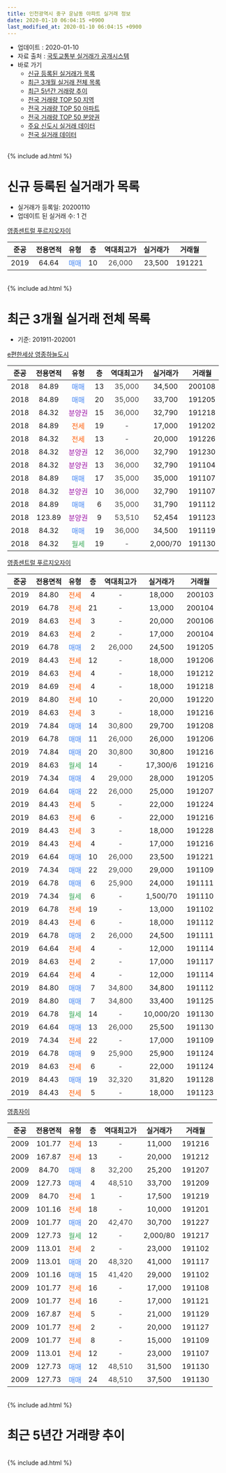 ```yaml
---
title: 인천광역시 중구 운남동 아파트 실거래 정보
date: 2020-01-10 06:04:15 +0900
last_modified_at: 2020-01-10 06:04:15 +0900
---
```


* 업데이트 : 2020-01-10
* 자료 출처 : [국토교통부 실거래가 공개시스템](http://rt.molit.go.kr)
* 바로 가기
    * [신규 등록된 실거래가 목록](#신규-등록된-실거래가-목록)
    * [최근 3개월 실거래 전체 목록](#최근-3개월-실거래-전체-목록)
    * [최근 5년간 거래량 추이](#최근-5년간-거래량-추이)
    * [전국 거래량 TOP 50 지역](https://inasie.github.io/apt-trade-info/최근-3개월-전국에서-가장-거래가-많이-발생한-지역)
    * [전국 거래량 TOP 50 아파트](https://inasie.github.io/apt-trade-info/최근-3개월-전국에서-가장-거래가-많이-발생한-아파트)
    * [전국 거래량 TOP 50 분양권](https://inasie.github.io/apt-trade-info/최근-3개월-전국에서-가장-거래가-많이-발생한-분양권)
    * [주요 신도시 실거래 데이터](https://inasie.github.io/apt-trade-info/주요-신도시)
    * [전국 실거래 데이터](https://inasie.github.io/apt-trade-info/전국)
<br>
{% include ad.html %}
<br>

# 신규 등록된 실거래가 목록
* 실거래가 등록일: 20200110
* 업데이트 된 실거래 수: 1 건


[영종센트럴 푸르지오자이](https://search.naver.com/search.naver?query=%EC%9D%B8%EC%B2%9C%EA%B4%91%EC%97%AD%EC%8B%9C+%EC%A4%91%EA%B5%AC+%EC%9A%B4%EB%82%A8%EB%8F%99+%EC%98%81%EC%A2%85%EC%84%BC%ED%8A%B8%EB%9F%B4+%ED%91%B8%EB%A5%B4%EC%A7%80%EC%98%A4%EC%9E%90%EC%9D%B4)

|준공|전용면적|유형|층|역대최고가|실거래가|거래월|
|:---:|:---:|:---:|:---:|:---:|:---:|:---:|
|2019|64.64|<span style="color:#4285f3">매매</span>|10|<span style="color:#444444">26,000</span>|23,500|191221|


<br>
{% include ad.html %}
<br>

# 최근 3개월 실거래 전체 목록
* 기준: 201911-202001


[e편한세상 영종하늘도시](https://search.naver.com/search.naver?query=%EC%9D%B8%EC%B2%9C%EA%B4%91%EC%97%AD%EC%8B%9C+%EC%A4%91%EA%B5%AC+%EC%9A%B4%EB%82%A8%EB%8F%99+e%ED%8E%B8%ED%95%9C%EC%84%B8%EC%83%81+%EC%98%81%EC%A2%85%ED%95%98%EB%8A%98%EB%8F%84%EC%8B%9C)

|준공|전용면적|유형|층|역대최고가|실거래가|거래월|
|:---:|:---:|:---:|:---:|:---:|:---:|:---:|
|2018|84.89|<span style="color:#4285f3">매매</span>|13|<span style="color:#444444">35,000</span>|34,500|200108|
|2018|84.89|<span style="color:#4285f3">매매</span>|20|<span style="color:#444444">35,000</span>|33,700|191205|
|2018|84.32|<span style="color:#9C11A5">분양권</span>|15|<span style="color:#444444">36,000</span>|32,790|191218|
|2018|84.89|<span style="color:#ff5a00">전세</span>|19|<span style="color:#444444">-</span>|17,000|191202|
|2018|84.32|<span style="color:#ff5a00">전세</span>|13|<span style="color:#444444">-</span>|20,000|191226|
|2018|84.32|<span style="color:#9C11A5">분양권</span>|12|<span style="color:#444444">36,000</span>|32,790|191230|
|2018|84.32|<span style="color:#9C11A5">분양권</span>|13|<span style="color:#444444">36,000</span>|32,790|191104|
|2018|84.89|<span style="color:#4285f3">매매</span>|17|<span style="color:#444444">35,000</span>|35,000|191107|
|2018|84.32|<span style="color:#9C11A5">분양권</span>|10|<span style="color:#444444">36,000</span>|32,790|191107|
|2018|84.89|<span style="color:#4285f3">매매</span>|6|<span style="color:#444444">35,000</span>|31,790|191112|
|2018|123.89|<span style="color:#9C11A5">분양권</span>|9|<span style="color:#444444">53,510</span>|52,454|191123|
|2018|84.32|<span style="color:#4285f3">매매</span>|19|<span style="color:#444444">36,000</span>|34,500|191119|
|2018|84.32|<span style="color:#34a853">월세</span>|19|<span style="color:#444444">-</span>|2,000/70|191130|

[영종센트럴 푸르지오자이](https://search.naver.com/search.naver?query=%EC%9D%B8%EC%B2%9C%EA%B4%91%EC%97%AD%EC%8B%9C+%EC%A4%91%EA%B5%AC+%EC%9A%B4%EB%82%A8%EB%8F%99+%EC%98%81%EC%A2%85%EC%84%BC%ED%8A%B8%EB%9F%B4+%ED%91%B8%EB%A5%B4%EC%A7%80%EC%98%A4%EC%9E%90%EC%9D%B4)

|준공|전용면적|유형|층|역대최고가|실거래가|거래월|
|:---:|:---:|:---:|:---:|:---:|:---:|:---:|
|2019|84.80|<span style="color:#ff5a00">전세</span>|4|<span style="color:#444444">-</span>|18,000|200103|
|2019|64.78|<span style="color:#ff5a00">전세</span>|21|<span style="color:#444444">-</span>|13,000|200104|
|2019|84.63|<span style="color:#ff5a00">전세</span>|3|<span style="color:#444444">-</span>|20,000|200106|
|2019|84.63|<span style="color:#ff5a00">전세</span>|2|<span style="color:#444444">-</span>|17,000|200104|
|2019|64.78|<span style="color:#4285f3">매매</span>|2|<span style="color:#444444">26,000</span>|24,500|191205|
|2019|84.43|<span style="color:#ff5a00">전세</span>|12|<span style="color:#444444">-</span>|18,000|191206|
|2019|84.63|<span style="color:#ff5a00">전세</span>|4|<span style="color:#444444">-</span>|18,000|191212|
|2019|84.69|<span style="color:#ff5a00">전세</span>|4|<span style="color:#444444">-</span>|18,000|191218|
|2019|84.80|<span style="color:#ff5a00">전세</span>|10|<span style="color:#444444">-</span>|20,000|191220|
|2019|84.63|<span style="color:#ff5a00">전세</span>|3|<span style="color:#444444">-</span>|18,000|191216|
|2019|74.84|<span style="color:#4285f3">매매</span>|14|<span style="color:#444444">30,800</span>|29,700|191208|
|2019|64.78|<span style="color:#4285f3">매매</span>|11|<span style="color:#444444">26,000</span>|26,000|191206|
|2019|74.84|<span style="color:#4285f3">매매</span>|20|<span style="color:#444444">30,800</span>|30,800|191216|
|2019|84.63|<span style="color:#34a853">월세</span>|14|<span style="color:#444444">-</span>|17,300/6|191216|
|2019|74.34|<span style="color:#4285f3">매매</span>|4|<span style="color:#444444">29,000</span>|28,000|191205|
|2019|64.64|<span style="color:#4285f3">매매</span>|22|<span style="color:#444444">26,000</span>|25,000|191207|
|2019|84.43|<span style="color:#ff5a00">전세</span>|5|<span style="color:#444444">-</span>|22,000|191224|
|2019|84.63|<span style="color:#ff5a00">전세</span>|6|<span style="color:#444444">-</span>|22,000|191216|
|2019|84.43|<span style="color:#ff5a00">전세</span>|3|<span style="color:#444444">-</span>|18,000|191228|
|2019|84.43|<span style="color:#ff5a00">전세</span>|4|<span style="color:#444444">-</span>|17,000|191216|
|2019|64.64|<span style="color:#4285f3">매매</span>|10|<span style="color:#444444">26,000</span>|23,500|191221|
|2019|74.34|<span style="color:#4285f3">매매</span>|22|<span style="color:#444444">29,000</span>|29,000|191109|
|2019|64.78|<span style="color:#4285f3">매매</span>|6|<span style="color:#444444">25,900</span>|24,000|191111|
|2019|74.34|<span style="color:#34a853">월세</span>|6|<span style="color:#444444">-</span>|1,500/70|191110|
|2019|64.78|<span style="color:#ff5a00">전세</span>|19|<span style="color:#444444">-</span>|13,000|191102|
|2019|84.43|<span style="color:#ff5a00">전세</span>|6|<span style="color:#444444">-</span>|18,000|191112|
|2019|64.78|<span style="color:#4285f3">매매</span>|2|<span style="color:#444444">26,000</span>|24,500|191111|
|2019|64.64|<span style="color:#ff5a00">전세</span>|4|<span style="color:#444444">-</span>|12,000|191114|
|2019|84.63|<span style="color:#ff5a00">전세</span>|2|<span style="color:#444444">-</span>|17,000|191117|
|2019|64.64|<span style="color:#ff5a00">전세</span>|4|<span style="color:#444444">-</span>|12,000|191114|
|2019|84.80|<span style="color:#4285f3">매매</span>|7|<span style="color:#444444">34,800</span>|34,800|191112|
|2019|84.80|<span style="color:#4285f3">매매</span>|7|<span style="color:#444444">34,800</span>|33,400|191125|
|2019|64.78|<span style="color:#34a853">월세</span>|14|<span style="color:#444444">-</span>|10,000/20|191130|
|2019|64.64|<span style="color:#4285f3">매매</span>|13|<span style="color:#444444">26,000</span>|25,500|191130|
|2019|74.34|<span style="color:#ff5a00">전세</span>|22|<span style="color:#444444">-</span>|17,000|191109|
|2019|64.78|<span style="color:#4285f3">매매</span>|9|<span style="color:#444444">25,900</span>|25,900|191124|
|2019|84.63|<span style="color:#ff5a00">전세</span>|6|<span style="color:#444444">-</span>|22,000|191124|
|2019|84.43|<span style="color:#4285f3">매매</span>|19|<span style="color:#444444">32,320</span>|31,820|191128|
|2019|84.43|<span style="color:#ff5a00">전세</span>|5|<span style="color:#444444">-</span>|18,000|191123|


<script async src="//pagead2.googlesyndication.com/pagead/js/adsbygoogle.js"></script>
<!-- 기본 -->
<ins class="adsbygoogle"
     style="display:block"
     data-ad-client="ca-pub-2446590836940007"
     data-ad-slot="1659523306"
     data-ad-format="auto"
     data-full-width-responsive="true"></ins>
<script>
(adsbygoogle = window.adsbygoogle || []).push({});
</script>


[영종자이](https://search.naver.com/search.naver?query=%EC%9D%B8%EC%B2%9C%EA%B4%91%EC%97%AD%EC%8B%9C+%EC%A4%91%EA%B5%AC+%EC%9A%B4%EB%82%A8%EB%8F%99+%EC%98%81%EC%A2%85%EC%9E%90%EC%9D%B4)

|준공|전용면적|유형|층|역대최고가|실거래가|거래월|
|:---:|:---:|:---:|:---:|:---:|:---:|:---:|
|2009|101.77|<span style="color:#ff5a00">전세</span>|13|<span style="color:#444444">-</span>|11,000|191216|
|2009|167.87|<span style="color:#ff5a00">전세</span>|13|<span style="color:#444444">-</span>|20,000|191212|
|2009|84.70|<span style="color:#4285f3">매매</span>|8|<span style="color:#444444">32,200</span>|25,200|191207|
|2009|127.73|<span style="color:#4285f3">매매</span>|4|<span style="color:#444444">48,510</span>|33,700|191209|
|2009|84.70|<span style="color:#ff5a00">전세</span>|1|<span style="color:#444444">-</span>|17,500|191219|
|2009|101.16|<span style="color:#ff5a00">전세</span>|18|<span style="color:#444444">-</span>|10,000|191201|
|2009|101.77|<span style="color:#4285f3">매매</span>|20|<span style="color:#444444">42,470</span>|30,700|191227|
|2009|127.73|<span style="color:#34a853">월세</span>|12|<span style="color:#444444">-</span>|2,000/80|191217|
|2009|113.01|<span style="color:#ff5a00">전세</span>|2|<span style="color:#444444">-</span>|23,000|191102|
|2009|113.01|<span style="color:#4285f3">매매</span>|20|<span style="color:#444444">48,320</span>|41,000|191117|
|2009|101.16|<span style="color:#4285f3">매매</span>|15|<span style="color:#444444">41,420</span>|29,000|191102|
|2009|101.77|<span style="color:#ff5a00">전세</span>|16|<span style="color:#444444">-</span>|17,000|191108|
|2009|101.77|<span style="color:#ff5a00">전세</span>|16|<span style="color:#444444">-</span>|17,000|191121|
|2009|167.87|<span style="color:#ff5a00">전세</span>|5|<span style="color:#444444">-</span>|21,000|191129|
|2009|101.77|<span style="color:#ff5a00">전세</span>|2|<span style="color:#444444">-</span>|20,000|191127|
|2009|101.77|<span style="color:#ff5a00">전세</span>|8|<span style="color:#444444">-</span>|15,000|191109|
|2009|113.01|<span style="color:#ff5a00">전세</span>|12|<span style="color:#444444">-</span>|23,000|191107|
|2009|127.73|<span style="color:#4285f3">매매</span>|12|<span style="color:#444444">48,510</span>|31,500|191130|
|2009|127.73|<span style="color:#4285f3">매매</span>|24|<span style="color:#444444">48,510</span>|37,500|191130|


<br>
{% include ad.html %}
<br>

# 최근 5년간 거래량 추이


<div style="width:100%;">
    <canvas id="deal_progress" height="200"></canvas>
</div>

<script>
new Chart(document.getElementById("deal_progress"), {
    type: 'line',
    data: {
        labels: ['201501','201502','201503','201504','201505','201506','201507','201508','201509','201510','201511','201512','201601','201602','201603','201604','201605','201606','201607','201608','201609','201610','201611','201612','201701','201702','201703','201704','201705','201706','201707','201708','201709','201710','201711','201712','201801','201802','201803','201804','201805','201806','201807','201808','201809','201810','201811','201812','201901','201902','201903','201904','201905','201906','201907','201908','201909','201910','201911','201912','202001'],
        datasets: [{
            label: '매매',
            pointRadius: 1,
            data: [7, 11, 24, 4, 6, 5, 7, 6, 66, 41, 11, 5, 16, 0, 1, 2, 0, 4, 2, 1, 1, 5, 0, 12, 7, 8, 4, 8, 22, 8, 4, 1, 3, 2, 1, 1, 14, 18, 16, 9, 12, 9, 15, 21, 27, 25, 25, 19, 46, 48, 28, 56, 39, 24, 17, 7, 14, 20, 18, 13, 1],
            borderColor: "rgba(255, 201, 14, 1)",
            backgroundColor: "rgba(255, 201, 14, 0.5)",
            fill: false,
            lineTension: 0
        },{
            label: '전월세',
            pointRadius: 1,
            data: [6, 3, 6, 6, 3, 6, 6, 18, 13, 20, 10, 4, 12, 11, 7, 13, 3, 5, 3, 3, 1, 3, 5, 6, 9, 4, 5, 4, 6, 2, 6, 3, 7, 8, 7, 5, 7, 7, 6, 2, 4, 7, 2, 6, 21, 24, 23, 29, 49, 35, 100, 180, 141, 43, 24, 25, 17, 13, 18, 17, 4],
            borderColor: "rgba(0, 141, 185, 1)",
            backgroundColor: "rgba(0, 141, 185, 0.5)",
            fill: false,
            lineTension: 0
        }
        ]
    },
    options: {
        responsive: true,
        title: {
            display: false
        },
        tooltips: {
            mode: 'index',
            intersect: false
        },
        hover: {
            mode: 'nearest',
            intersect: true
        },
        scales: {
            xAxes: [{
                display: true,
                scaleLabel: {
                    display: true,
                    labelString: '년/월'
                }
            }],
            yAxes: [{
                display: true,
                ticks: {
                    suggestedMin: 0,
                },
                scaleLabel: {
                    display: true,
                    labelString: '실거래 수'
                }
            }]
        }
    }
});

</script>


<br>
{% include ad.html %}
<br>

